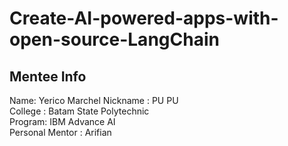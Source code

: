 # Create-AI-powered-apps-with-open-source-LangChain

## Mentee Info
Name: Yerico Marchel
Nickname : PU PU\
College : Batam State Polytechnic \
Program: IBM Advance AI\
Personal Mentor : Arifian
